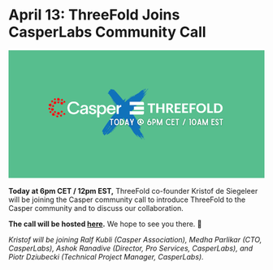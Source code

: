 # April 13: ThreeFold Joins CasperLabs Community Call

![](img/tfcaspercommunitycall1.png)

**Today at 6pm CET / 12pm EST,** ThreeFold co-founder Kristof de Siegeleer will be joining the Casper community call to introduce ThreeFold to the Casper community and to discuss our collaboration.

**The call will be hosted [here](https://www.youtube.com/watch?v=WYrARTeY3cY).** We hope to see you there. 🙏

*Kristof will be joining Ralf Kubli (Casper Association), Medha Parlikar (CTO, CasperLabs), Ashok Ranadive (Director, Pro Services, CasperLabs), and Piotr Dziubecki (Technical Project Manager, CasperLabs).*